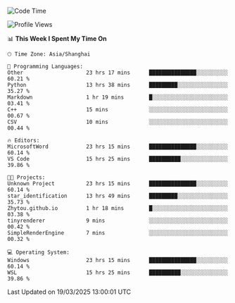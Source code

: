 <!--START_SECTION:waka-->
![Code Time](http://img.shields.io/badge/Code%20Time-2%2C427%20hrs%2027%20mins-blue)

![Profile Views](http://img.shields.io/badge/Profile%20Views-1-blue)

📊 **This Week I Spent My Time On** 

```text
🕑︎ Time Zone: Asia/Shanghai

💬 Programming Languages: 
Other                    23 hrs 17 mins      ███████████████░░░░░░░░░░   60.21 % 
Python                   13 hrs 38 mins      █████████░░░░░░░░░░░░░░░░   35.27 % 
Markdown                 1 hr 19 mins        █░░░░░░░░░░░░░░░░░░░░░░░░   03.41 % 
C++                      15 mins             ░░░░░░░░░░░░░░░░░░░░░░░░░   00.67 % 
CSV                      10 mins             ░░░░░░░░░░░░░░░░░░░░░░░░░   00.44 % 

🔥 Editors: 
MicrosoftWord            23 hrs 15 mins      ███████████████░░░░░░░░░░   60.14 % 
VS Code                  15 hrs 25 mins      ██████████░░░░░░░░░░░░░░░   39.86 % 

🐱‍💻 Projects: 
Unknown Project          23 hrs 15 mins      ███████████████░░░░░░░░░░   60.14 % 
star_identification      13 hrs 49 mins      █████████░░░░░░░░░░░░░░░░   35.73 % 
Zhytou.github.io         1 hr 18 mins        █░░░░░░░░░░░░░░░░░░░░░░░░   03.38 % 
tinyrenderer             9 mins              ░░░░░░░░░░░░░░░░░░░░░░░░░   00.42 % 
SimpleRenderEngine       7 mins              ░░░░░░░░░░░░░░░░░░░░░░░░░   00.32 % 

💻 Operating System: 
Windows                  23 hrs 15 mins      ███████████████░░░░░░░░░░   60.14 % 
WSL                      15 hrs 25 mins      ██████████░░░░░░░░░░░░░░░   39.86 % 
```


 Last Updated on 19/03/2025 13:00:01 UTC
<!--END_SECTION:waka-->